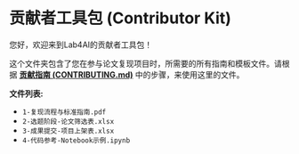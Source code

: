# 贡献者工具包 (Contributor Kit)

您好，欢迎来到Lab4AI的贡献者工具包！

这个文件夹包含了您在参与论文复现项目时，所需要的所有指南和模板文件。请根据 **[贡献指南 (CONTRIBUTING.md)](../CONTRIBUTING.md)** 中的步骤，来使用这里的文件。

**文件列表:**
- `1-复现流程与标准指南.pdf`
- `2-选题阶段-论文筛选表.xlsx`
- `3-成果提交-项目上架表.xlsx`
- `4-代码参考-Notebook示例.ipynb`
